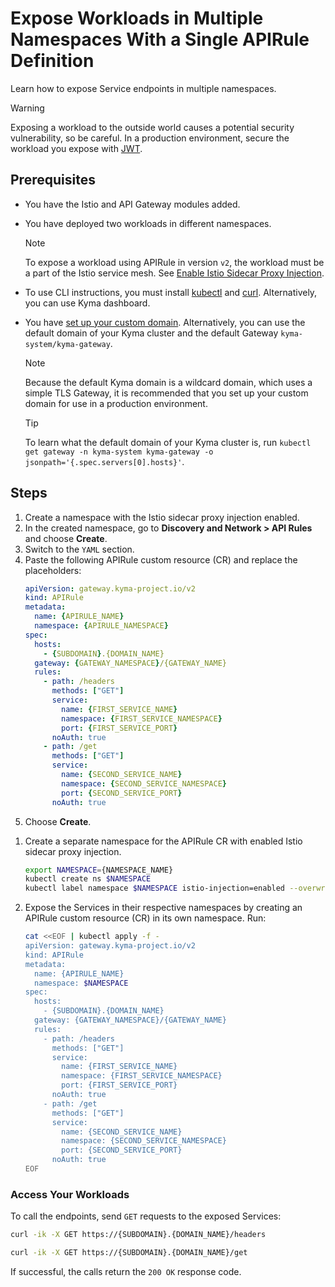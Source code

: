 # Expose Workloads in Multiple Namespaces With a Single APIRule Definition

Learn how to expose Service endpoints in multiple namespaces.

> [!WARNING]
>  Exposing a workload to the outside world causes a potential security vulnerability, so be careful. In a production environment, secure the workload you expose with [JWT](../01-50-expose-and-secure-a-workload/01-52-expose-and-secure-workload-jwt.md).


##  Prerequisites

* You have the Istio and API Gateway modules added.
* You have deployed two workloads in different namespaces.
  > [!NOTE] 
  > To expose a workload using APIRule in version `v2`, the workload must be a part of the Istio service mesh. See [Enable Istio Sidecar Proxy Injection](https://kyma-project.io/#/istio/user/tutorials/01-40-enable-sidecar-injection?id=enable-istio-sidecar-proxy-injection).
* To use CLI instructions, you must install [kubectl](https://kubernetes.io/docs/tasks/tools/#kubectl) and [curl](https://curl.se/). Alternatively, you can use Kyma dashboard.
* You have [set up your custom domain](../01-10-setup-custom-domain-for-workload.md). Alternatively, you can use the default domain of your Kyma cluster and the default Gateway `kyma-system/kyma-gateway`.
  
  > [!NOTE]
  > Because the default Kyma domain is a wildcard domain, which uses a simple TLS Gateway, it is recommended that you set up your custom domain for use in a production environment.

  > [!TIP]
  > To learn what the default domain of your Kyma cluster is, run `kubectl get gateway -n kyma-system kyma-gateway -o jsonpath='{.spec.servers[0].hosts}'`.

## Steps

<Tabs>
<Tab name="Kyma Dashboard">

1. Create a namespace with the Istio sidecar proxy injection enabled.
2. In the created namespace, go to **Discovery and Network > API Rules** and choose **Create**.
3. Switch to the `YAML` section.
4. Paste the following APIRule custom resource (CR) and replace the placeholders:
    ```YAML
    apiVersion: gateway.kyma-project.io/v2
    kind: APIRule
    metadata:
      name: {APIRULE_NAME}
      namespace: {APIRULE_NAMESPACE}
    spec:
      hosts:
        - {SUBDOMAIN}.{DOMAIN_NAME}
      gateway: {GATEWAY_NAMESPACE}/{GATEWAY_NAME}
      rules:
        - path: /headers
          methods: ["GET"]
          service:
            name: {FIRST_SERVICE_NAME}
            namespace: {FIRST_SERVICE_NAMESPACE}
            port: {FIRST_SERVICE_PORT}
          noAuth: true
        - path: /get
          methods: ["GET"]
          service:
            name: {SECOND_SERVICE_NAME}
            namespace: {SECOND_SERVICE_NAMESPACE}
            port: {SECOND_SERVICE_PORT}
          noAuth: true
    ```
5. Choose **Create**.
</Tab>
<Tab name="kubectl">

1. Create a separate namespace for the APIRule CR with enabled Istio sidecar proxy injection.
    ```bash
    export NAMESPACE={NAMESPACE_NAME}
    kubectl create ns $NAMESPACE
    kubectl label namespace $NAMESPACE istio-injection=enabled --overwrite
    ```
2. Expose the Services in their respective namespaces by creating an APIRule custom resource (CR) in its own namespace. Run:

    ```bash
    cat <<EOF | kubectl apply -f -
    apiVersion: gateway.kyma-project.io/v2
    kind: APIRule
    metadata:
      name: {APIRULE_NAME}
      namespace: $NAMESPACE
    spec:
      hosts:
        - {SUBDOMAIN}.{DOMAIN_NAME}
      gateway: {GATEWAY_NAMESPACE}/{GATEWAY_NAME}
      rules:
        - path: /headers
          methods: ["GET"]
          service:
            name: {FIRST_SERVICE_NAME}
            namespace: {FIRST_SERVICE_NAMESPACE}
            port: {FIRST_SERVICE_PORT}
          noAuth: true
        - path: /get
          methods: ["GET"]
          service:
            name: {SECOND_SERVICE_NAME}
            namespace: {SECOND_SERVICE_NAMESPACE}
            port: {SECOND_SERVICE_PORT}
          noAuth: true
    EOF
    ```
</Tab>
</Tabs>

### Access Your Workloads

To call the endpoints, send `GET` requests to the exposed Services:

  ```bash
  curl -ik -X GET https://{SUBDOMAIN}.{DOMAIN_NAME}/headers

  curl -ik -X GET https://{SUBDOMAIN}.{DOMAIN_NAME}/get
  ```
If successful, the calls return the `200 OK` response code.
